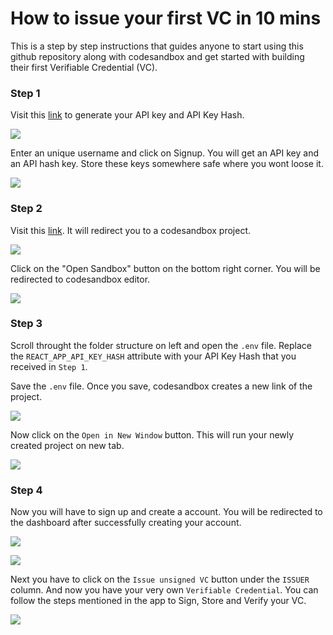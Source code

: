 # How to issue your first VC in 10 mins

This is a step by step instructions that guides anyone to start using this github repository along with codesandbox and get started with building their first Verifiable Credential (VC).

### Step 1

Visit this [link](https://affinity-onboarding-frontend.staging.affinity-project.org/) to generate your API key and API Key Hash.

![](https://github.com/affinityproject/vcms-browser-app/tree/shubham/instuctions/apikey.JPG?raw=true)

Enter an unique username and click on Signup. You will get an API key and an API hash key. Store these keys somewhere safe where you wont loose it.

![](https://github.com/affinityproject/vcms-browser-app/tree/shubham/instuctions/apikey2.JPG?raw=true)

### Step 2

Visit this [link](https://v8pw8.csb.app/). It will redirect you to a codesandbox project.

![](https://github.com/affinityproject/vcms-browser-app/tree/shubham/instuctions/codesandboxproject.JPG?raw=true)

Click on the "Open Sandbox" button on the bottom right corner. You will be redirected to codesandbox editor.

![](https://github.com/affinityproject/vcms-browser-app/tree/shubham/instuctions/codesandboxeditor.JPG?raw=true)

### Step 3

Scroll throught the folder structure on left and open the `.env` file. Replace the `REACT_APP_API_KEY_HASH` attribute with your API Key Hash that you received in `Step 1`.

Save the `.env` file. Once you save, codesandbox creates a new link of the project.

![](https://github.com/affinityproject/vcms-browser-app/tree/shubham/instuctions/newlink.png?raw=true)

Now click on the `Open in New Window` button. This will run your newly created project on new tab.

![](https://github.com/affinityproject/vcms-browser-app/tree/shubham/instuctions/newwindow.png?raw=true)

### Step 4

Now you will have to sign up and create a account. You will be redirected to the dashboard after successfully creating your account.

![](https://github.com/affinityproject/vcms-browser-app/tree/shubham/instuctions/signup.JPG?raw=true)

![](https://github.com/affinityproject/vcms-browser-app/tree/shubham/instuctions/dashboard.JPG?raw=true)

Next you have to click on the `Issue unsigned VC` button under the `ISSUER` column. And now you have your very own `Verifiable Credential`. You can follow the steps mentioned in the app to Sign, Store and Verify your VC.

![](https://github.com/affinityproject/vcms-browser-app/tree/shubham/instuctions/vccreated.JPG?raw=true)
